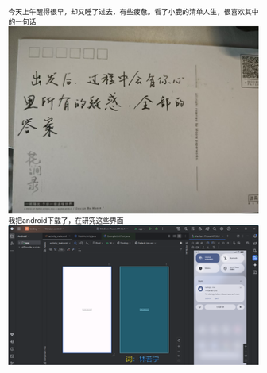 今天上午醒得很早，却又睡了过去，有些疲惫。看了小鹿的清单人生，很喜欢其中的一句话
![do it](./picture/8980fe19b3a6973e7e8640da423a2eb3.jpg)
我把android下载了，在研究这些界面
![android](./picture/image.png)
